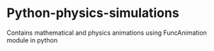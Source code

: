 # Python-physics-simulations
Contains mathematical and physics animations using FuncAnimation module in python
